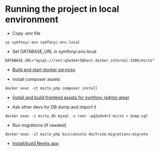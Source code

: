 # Running the project in local environment

- Copy .env file
```shell
cp symfony/.env symfony/.env.local
```

- Set DATABASE_URL in symfony/.env.local

```shell
DATABASE_URL="mysql://root:q2w3e4r5@host.docker.internal:3306/micto"
```

- [Build and start docker services](../docker/README.md)

- Install composer assets
```shell
docker exec -it micto_php composer install
```

- [Install and build frontend assets for symfony (admin area)](build_frontend.md)

- Ask other devs for DB dump and import it
```shell
docker exec -i micto_db mysql -u root -pq2w3e4r5 micto < dump.sql
```

- Run migrations (if needed)
```shell
docker exec -it micto_php bin/console doctrine:migrations:migrate
```

- [Install/build Nextjs app](../nextjs/README.md)

